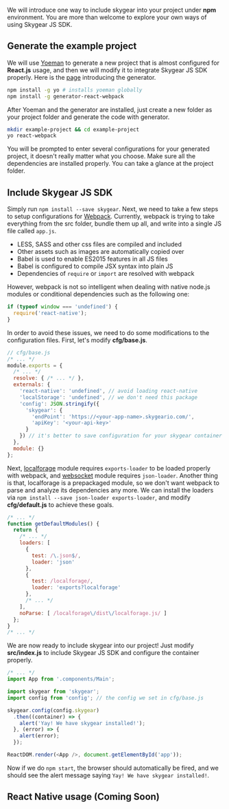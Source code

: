 We will introduce one way to include skygear into your project under **npm**
environment. You are more than welcome to explore your own ways of using
Skygear JS SDK.

## Generate the example project

We will use [Yoeman](http://yeoman.io) to generate a new project that is
almost configured for **React.js** usage, and then we will modify it to integrate
Skygear JS SDK properly. Here is the [page](https://github.com/newtriks/generator-react-webpack)
introducing the generator.

``` bash
npm install -g yo # installs yoeman globally
npm install -g generator-react-webpack
```

After Yoeman and the generator are installed, just create a new folder as your
project folder and generate the code with generator.

``` bash
mkdir example-project && cd example-project
yo react-webpack
```

You will be prompted to enter several configurations for your generated project,
it doesn't really matter what you choose. Make sure all the dependencies are
installed properly. You can take a glance at the project folder.

## Include Skygear JS SDK

Simply run `npm install --save skygear`. Next, we need to take a few steps to
setup configurations for [Webpack](https://webpack.github.io/). Currently,
webpack is trying to take everything from the src folder, bundle them up all,
and write into a single JS file called `app.js`.
- LESS, SASS and other css files are compiled and included
- Other assets such as images are automatically copied over
- Babel is used to enable ES2015 features in all JS files
- Babel is configured to compile JSX syntax into plain JS
- Dependencies of `require` or `import` are resolved with webpack

However, webpack is not so intelligent when dealing with native node.js
modules or conditional dependencies such as the following one:

``` javascript
if (typeof window === 'undefined') {
  require('react-native');
}
```

In order to avoid these issues, we need to do some modifications to the
configuration files. First, let's modify **cfg/base.js**.

``` javascript
// cfg/base.js
/* ... */
module.exports = {
  /* ... */
  resolve: { /* ... */ },
  externals: {
    'react-native': 'undefined', // avoid loading react-native
    'localStorage': 'undefined', // we don't need this package
    'config': JSON.stringify({
      'skygear': {
        'endPoint': 'https://<your-app-name>.skygeario.com/',
        'apiKey': '<your-api-key>'
      }
    }) // it's better to save configuration for your skygear container here
  },
  module: {}
};
```

Next, [localforage](https://github.com/mozilla/localForage) module requires
`exports-loader` to be loaded properly with webpack, and
[websocket](https://www.npmjs.com/package/websocket) module requires
`json-loader`. Another thing is that, localforage is a prepackaged module, so
we don't want webpack to parse and analyze its dependencies any more.
We can install the loaders via `npm install --save json-loader exports-loader`,
and modify **cfg/default.js** to achieve these goals.

``` javascript
/* ... */
function getDefaultModules() {
  return {
    /* ... */
    loaders: [
      {
        test: /\.json$/,
        loader: 'json'
      },
      {
        test: /localforage/,
        loader: 'exports?localforage'
      },
      /* ... */
    ],
    noParse: [ /localforage\/dist\/localforage.js/ ]
  };
}
/* ... */
```

We are now ready to include skygear into our project! Just modify
**src/index.js** to include Skygear JS SDK and configure the container properly.

``` javascript
/* ... */
import App from '.components/Main';

import skygear from 'skygear';
import config from 'config'; // the config we set in cfg/base.js

skygear.config(config.skygear)
  .then((container) => {
    alert('Yay! We have skygear installed!');
  }, (error) => {
    alert(error);
  });

ReactDOM.render(<App />, document.getElementById('app'));
```

Now if we do `npm start`, the browser should automatically be fired, and
we should see the alert message saying `Yay! We have skygear installed!`.

## React Native usage (**Coming Soon**)
